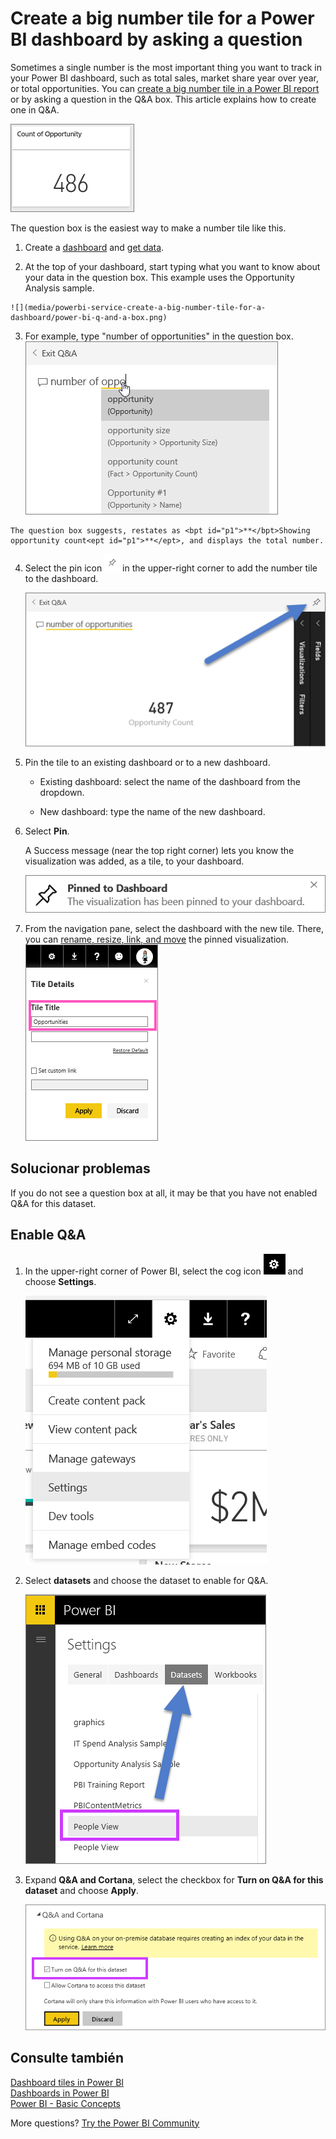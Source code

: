 <properties
   pageTitle="Create a big number tile for a Power BI dashboard by asking a question"
   description="Create a big number tile for a Power BI dashboard by asking a question"
   services="powerbi"
   documentationCenter=""
   authors="mihart"
   manager="mblythe"
   backup=""
   editor=""
   tags=""
   qualityFocus="no"
   qualityDate=""/>

<tags
   ms.service="powerbi"
   ms.devlang="NA"
   ms.topic="article"
   ms.tgt_pltfrm="NA"
   ms.workload="powerbi"
   ms.date="10/07/2016"
   ms.author="mihart"/>

# <a name="create-a-big-number-tile-for-a-power-bi-dashboard-by-asking-a-question"></a>Create a big number tile for a Power BI dashboard by asking a question  

Sometimes a single number is the most important thing you want to track in your Power BI dashboard, such as total sales, market share year over year, or total opportunities. You can <bpt id="p1">[</bpt>create a big number tile in a Power BI report<ept id="p1">](powerbi-service-create-a-big-number-tile-from-a-power-bi-report.md)</ept> or by asking a question in the Q&amp;A box. This article explains how to create one in Q&amp;A.

![](media/powerbi-service-create-a-big-number-tile-for-a-dashboard/PBI_OpptuntiesCard.png)

The question box is the easiest way to make a number tile like this.

1.    Create a <bpt id="p1">[</bpt>dashboard<ept id="p1">](powerbi-service-dashboards.md)</ept> and <bpt id="p2">[</bpt>get data<ept id="p2">](powerbi-service-get-data.md)</ept>.

2.    At the top of your dashboard, start typing what you want to know about your data in the question box. This example uses the Opportunity Analysis sample.

    ![](media/powerbi-service-create-a-big-number-tile-for-a-dashboard/power-bi-q-and-a-box.png)

3.    For example, type "number of opportunities" in the question box.
    ![](media/powerbi-service-create-a-big-number-tile-for-a-dashboard/power-bi-ask.png)

    The question box suggests, restates as <bpt id="p1">**</bpt>Showing opportunity count<ept id="p1">**</ept>, and displays the total number.  

4.  Select the pin icon <ph id="ph1">![](media/powerbi-service-create-a-big-number-tile-for-a-dashboard/PBI_PinTile.png)</ph> in the upper-right corner to add the number tile to the dashboard. 

    ![](media/powerbi-service-create-a-big-number-tile-for-a-dashboard/power-bi-pin.png)

5.  Pin the tile to an existing dashboard or to a new dashboard. 

    -   Existing dashboard: select the name of the dashboard from the dropdown.

    -   New dashboard: type the name of the new dashboard.

6.  Select <bpt id="p1">**</bpt>Pin<ept id="p1">**</ept>.

    A Success message (near the top right corner) lets you know the visualization was added, as a tile, to your dashboard.  

    ![](media/powerbi-service-create-a-big-number-tile-for-a-dashboard/pinSuccess.png)

7.  From the navigation pane, select the dashboard with the new tile. There, you can <bpt id="p1">[</bpt>rename, resize, link, and move<ept id="p1">](powerbi-service-edit-a-tile-in-a-dashboard.md)</ept> the pinned visualization.  
    ![](media/powerbi-service-create-a-big-number-tile-for-a-dashboard/PBI_DashTileTitle.png)

## <a name="troubleshooting"></a>Solucionar problemas
If you do not see a question box at all, it may be that you have not enabled Q&amp;A for this dataset.  

##  <a name="enable-q&a"></a>Enable Q&amp;A

1.  In the upper-right corner of Power BI, select the cog icon <ph id="ph1">![](media/powerbi-service-create-a-big-number-tile-for-a-dashboard/power-bi-cog.png)</ph> and choose <bpt id="p1">**</bpt>Settings<ept id="p1">**</ept>.

    ![](media/powerbi-service-create-a-big-number-tile-for-a-dashboard/powerbi-settings.png)

2.  Select <bpt id="p1">**</bpt>datasets<ept id="p1">**</ept> and choose the dataset to enable for Q&amp;A.

    ![](media/powerbi-service-create-a-big-number-tile-for-a-dashboard/power-bi-q-and-a-settings.png)

3. Expand <bpt id="p1">**</bpt>Q&amp;A and Cortana<ept id="p1">**</ept>, select the checkbox for <bpt id="p2">**</bpt>Turn on Q&amp;A for this dataset<ept id="p2">**</ept> and choose <bpt id="p3">**</bpt>Apply<ept id="p3">**</ept>.

    ![](media/powerbi-service-q-and-a-direct-query/power-bi-q-and-a-directquery.png)

## <a name="see-also"></a>Consulte también  
<bpt id="p1">[</bpt>Dashboard tiles in Power BI<ept id="p1">](powerbi-service-dashboard-tiles.md)</ept>  
<bpt id="p1">[</bpt>Dashboards in Power BI<ept id="p1">](powerbi-service-dashboards.md)</ept>  
<bpt id="p1">[</bpt>Power BI - Basic Concepts<ept id="p1">](powerbi-service-basic-concepts.md)</ept>

More questions? <bpt id="p1">[</bpt>Try the Power BI Community<ept id="p1">](http://community.powerbi.com/)</ept>
